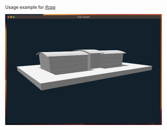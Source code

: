 Usage example for [ifcpp](https://github.com/ExternPointer/ifcpp)

![alt text](https://github.com/ExternPointer/ifcpp-example/blob/master/screenshots/screenshot1.png?raw=true)